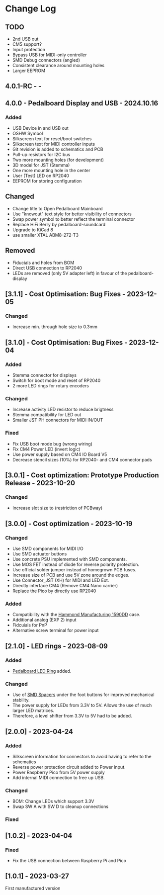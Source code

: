 # Change Log

## TODO

- 2nd USB out
- CM5 support?
- Input protection
- Bypass USB for MIDI-only controller
- SMD Debug connectors (angled)
- Consistent clearance around mounting holes
- Larger EEPROM

## 4.0.1-RC - -

## 4.0.0 - Pedalboard Display and USB - 2024.10.16

### Added

- USB Device in and USB out
- OSHW Symbol
- Silkscreen text for reset/boot switches
- Silkscreen text for MIDI controller inputs
- Git revision is added to schematics and PCB
- Pull-up resistors for I2C bus
- Two more mounting holes (for development)
- 3D model for JST (Stemma)
- One more mounting hole in the center
- User (Test) LED on RP2040
- EEPROM for storing configuration

## Changed

- Change title to Open Pedalboard Mainboard
- Use "knowout" text style for better visibility of connectors
- Swap power symbol to better reflect the terminal connector
- Replace HiFi Berry by pedalboard-soundcard
- Upgrade to KiCad 8
- use smaller XTAL ABM8-272-T3

## Removed

- Fiducials and holes from BOM
- Direct USB connection to RP2040
- LEDs are removed (only 5V adapter left) in favour of the pedalboard-display

## [3.1.1] - Cost Optimisation:  Bug Fixes - 2023-12-05

### Changed

- Increase min. through hole size to 0.3mm

## [3.1.0] - Cost Optimisation:  Bug Fixes - 2023-12-04

### Added

- Stemma connector for displays
- Switch for boot mode and reset of RP2040
- 2 more LED rings for rotary encoders

### Changed

- Increase activity LED resistor to reduce brigtness
- Stemma compatibility for LED out
- Smaller JST PH connectors for MIDI IN/OUT

### Fixed

- Fix USB boot mode bug (wrong wiring)
- Fix CM4 Power LED (invert logic)
- Use power supply based on CM4 IO Board V5
- Decrease stencil sizes (10%) for RP2040- and CM4 connector pads

## [3.0.1] - Cost optimization: Prototype Production Release - 2023-10-20

### Changed

- Increase slot size to (restriction of PCBway)

## [3.0.0] - Cost optimization - 2023-10-19

### Changed

- Use SMD components for MIDI I/O
- Use SMD actuator buttons
- Use concrete PSU implemented with SMD components.
- Use MOS FET instead of diode for reverse polarity protection.
- Use official solder jumper instead of homegrown PCB fuses.
- Increase size of PCB and use 5V zone around the edges.
- Use Connector_JST (XH) for MIDI and LED Ext.
- Directly interface CM4 (Remove CM4 Nano carrier)
- Replace the Pico by directly use RP2040

### Added

- Compatibility with the [Hammond Manufacturing 1590DD](https://www.hammfg.com/files/parts/pdf/1590DD.pdf) case.
- Additional analog (EXP 2) input
- Fidcuials for PnP
- Alternative screw terminal for power input

## [2.1.0] - LED rings - 2023-08-09

### Added

- [Pedalboard LED Ring](https://github.com/pedalboard/pedalboard-led-ring) added.

### Changed

- Use of [SMD Spacers](https://www.digikey.ch/de/products/detail/w%C3%BCrth-elektronik/9774027151R/5320625)
  under the foot buttons for improved mechanical stability.
- The power supply for LEDs from 3.3V to 5V. Allows the use of much larger LED matrices.
- Therefore, a level shifter from 3.3V to 5V had to be added.

## [2.0.0] - 2023-04-24

### Added

- Silkscreen information for connectors to avoid having to refer to the schematics
- Reverse power protection circuit added to Power input.
- Power Raspberry Pico from 5V power supply
- Add internal MIDI connection to free up USB.

### Changed

- BOM: Change LEDs which support 3.3V
- Swap SW A with SW D to cleanup connections

### Fixed

## [1.0.2] - 2023-04-04

### Fixed

- Fix the USB connection between Raspberry Pi and Pico

## [1.0.1] - 2023-03-27

First manufactured version
